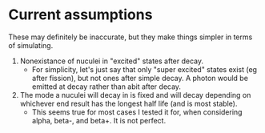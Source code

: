 
# Current assumptions

These may definitely be inaccurate, but they make things simpler in terms of simulating. 

1. Nonexistance of nuculei in "excited" states after decay.
    - For simplicity, let's just say that only "super excited" states exist (eg after fission), but not ones after simple decay. A photon would be emitted at decay rather than abit after decay. 
2. The mode a nuculei will decay in is fixed and will decay depending on whichever end result has the longest half life (and is most stable). 
    - This seems true for most cases I tested it for, when considering alpha, beta-, and beta+. It is not perfect. 

